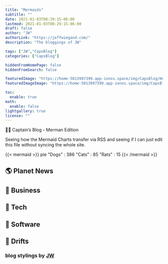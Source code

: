```yaml
---
title: "Mermaids"
subtitle: ""
date: 2021-01-03T00:29:15-06:00
lastmod: 2021-01-03T00:29:15-06:00
draft: false
author: "JW"
authorLink: "https://jeffwiegand.com/"
description: "The bloggings of JW"

tags: ["JW","CapsBlog"]
categories: ["CapsBlog"]

hiddenFromHomePage: false
hiddenFromSearch: false

featuredImage: "https://home-5013997399.app-ionos.space/img/CapsBlog/Header01.png"
featuredImageImage: "https://home-5013997399.app-ionos.space/img/CapsBlog/Header01.png"

toc:
  enable: true
math:
  enable: false
lightgallery: true
license: ""
---
```


🏴‍☠️ Captain’s Blog - Merman Edition

Seeing how the Mermaid Charts transfer via RSS and seeing if I can just edit this file without syncing the whole site.

<!--more-->

{{< mermaid >}}
pie
    "Dogs" : 386
    "Cats" : 85
    "Rats" : 15
{{< /mermaid >}}

## 🌎 Planet News


## 🏪 Business


## 📲 Tech


## 💾 Software


## 🌊 Drifts


### blog stylings by [JW](https://jeffwiegand.com/)

